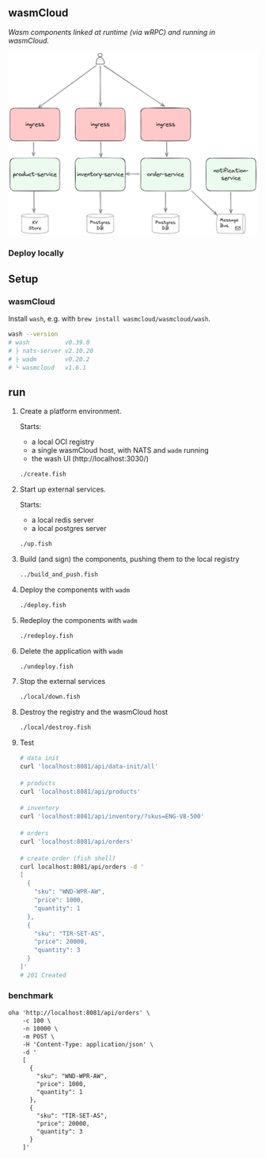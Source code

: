 ## wasmCloud

_Wasm components linked at runtime (via wRPC) and running in wasmCloud._

![deployed to wasmCloud](./platform-poc.webp)

### Deploy locally

## Setup

### wasmCloud

Install `wash`, e.g. with `brew install wasmcloud/wasmcloud/wash`.

```bash
wash --version
# wash          v0.39.0
# ├ nats-server v2.10.20
# ├ wadm        v0.20.2
# └ wasmcloud   v1.6.1
```

## run

1. Create a platform environment.

   Starts:
   * a local OCI registry
   * a single wasmCloud host, with NATS and `wadm` running
   * the wash UI (http://localhost:3030/)

   ```bash
   ./create.fish
   ```

1. Start up external services.

   Starts:
   * a local redis server
   * a local postgres server

   ```bash
   ./up.fish
   ```

1. Build (and sign) the components, pushing them to the local registry

   ```bash
   ../build_and_push.fish
   ```

1. Deploy the components with `wadm`

   ```bash
   ./deploy.fish
   ```

1. Redeploy the components with `wadm`

   ```bash
   ./redeploy.fish
   ```

1. Delete the application with `wadm`

   ```bash
   ./undeploy.fish
   ```

1. Stop the external services

   ```bash
   ./local/down.fish
   ```

1. Destroy the registry and the wasmCloud host

   ```bash
   ./local/destroy.fish
   ```

1. Test

   ```bash
   # data init
   curl 'localhost:8081/api/data-init/all'

   # products
   curl 'localhost:8081/api/products'

   # inventory
   curl 'localhost:8081/api/inventory/?skus=ENG-V8-500'

   # orders
   curl 'localhost:8081/api/orders'

   # create order (fish shell)
   curl localhost:8081/api/orders -d '
   [
     {
       "sku": "WND-WPR-AW",
       "price": 1000,
       "quantity": 1
     },
     {
       "sku": "TIR-SET-AS",
       "price": 20000,
       "quantity": 3
     }
   ]'
   # 201 Created
   ```

### benchmark

```fish
oha 'http://localhost:8081/api/orders' \
    -c 100 \
    -n 10000 \
    -m POST \
    -H 'Content-Type: application/json' \
    -d '
    [
      {
        "sku": "WND-WPR-AW",
        "price": 1000,
        "quantity": 1
      },
      {
        "sku": "TIR-SET-AS",
        "price": 20000,
        "quantity": 3
      }
    ]'
```
